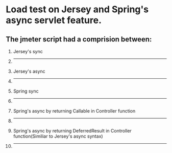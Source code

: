 Load test on Jersey and Spring's async servlet feature. 
==================
The jmeter script had a comprision between: 
-----------------
1. Jersey's sync
2. -----------------
2. Jersey's async
3. -----------------
3. Spring sync
4. -----------------
4. Spring's async by returning Callable in Controller function
5. -----------------
5. Spring's async by returning DeferredResult in Controller function(Similiar to Jersey's async syntax)
6. -----------------
